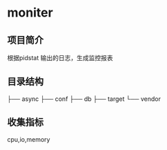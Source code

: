 # moniter

## 项目简介

根据pidstat 输出的日志，生成监控报表

## 目录结构

├── async
├── conf
├── db
├── target
└── vendor

## 收集指标

cpu,io,memory